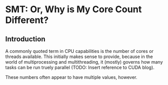 # SMT: Or, Why is My Core Count Different?

## Introduction

A commonly quoted term in CPU capabilities is the number of cores or threads available. This initially makes sense to provide, because in the world of multiprocessing and multithreading, it (mostly) governs how many tasks can be run truely parallel (TODO: Insert reference to CUDA blog).

These numbers often appear to have multiple values, however.
